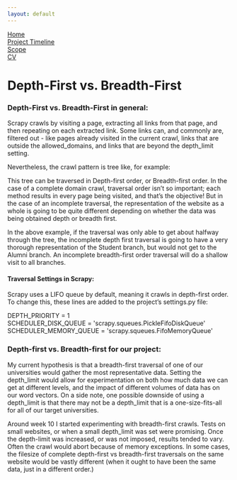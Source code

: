 ```yaml
---
layout: default
---
```

[Home](https://stephgarland.github.io/NLP-Portfolio)<br>
[Project Timeline](https://stephgarland.github.io/NLP-Portfolio/timeline)<br>
[Scope](https://stephgarland.github.io/NLP-Portfolio/scope)<br>
[CV](https://stephgarland.github.io/NLP-Portfolio/CV.pdf)





# [](#header-1)Depth-First vs. Breadth-First

### [](#header-2)Depth-First vs. Breadth-First in general:

Scrapy crawls by visiting a page, extracting all links from that page, and then repeating on each extracted link. 
Some links can, and commonly are, filtered out - like pages already visited in the current crawl, links that are outside the allowed_domains, and links that are beyond the depth_limit setting.

Nevertheless, the crawl pattern is tree like, for example:




This tree can be traversed in Depth-first order, or Breadth-first order. 
In the case of a complete domain crawl, traversal order isn’t so important; each method results in every page being visited, and that’s the objective! 
But in the case of an incomplete traversal, the representation of the website as a whole is going to be quite different depending on whether the data was being obtained depth or breadth first. 

In the above example, if the traversal was only able to get about halfway through the tree, the incomplete depth first traversal is going to have a very thorough representation of the Student branch, but would not get to the Alumni branch.
An incomplete breadth-first order traversal will do a shallow visit to all branches. 

#### [](#header-3)Traversal Settings in Scrapy:

Scrapy uses a LIFO queue by default, meaning it crawls in depth-first order. To change this, these lines are added to the project’s settings.py file:

DEPTH_PRIORITY = 1 <br>
SCHEDULER_DISK_QUEUE = 'scrapy.squeues.PickleFifoDiskQueue' <br>
SCHEDULER_MEMORY_QUEUE = 'scrapy.squeues.FifoMemoryQueue' <br>

### [](#header-3)Depth-first vs. Breadth-first for our project:

My current hypothesis is that a breadth-first traversal of one of our universities would gather the most representative data. Setting the depth_limit would allow for experimentation on both how much data we can get at different levels, and the impact of different volumes of data has on our word vectors. On a side note, one possible downside of using a depth_limit is that there may not be a depth_limit that is a one-size-fits-all for all of our target universities. 

Around week 10 I started experimenting with breadth-first crawls. Tests on small websites, or when a small depth_limit was set were promising. Once the depth-limit was increased, or was not imposed, results tended to vary. Often the crawl would abort because of memory exceptions. In some cases, the filesize of complete depth-first vs breadth-first traversals on the same website would be vastly different (when it ought to have been the same data, just in a different order.)
